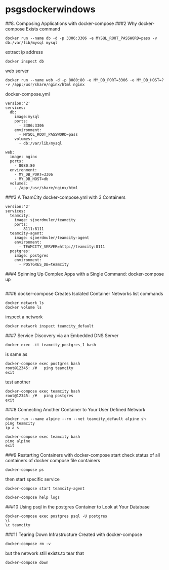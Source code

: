 # psgsdockerwindows
##8. Composing Applications with docker-compose
###2 Why docker-compose Exists
command
```
docker run --name db -d -p 3306:3306 -e MYSQL_ROOT_PASSWORD=pass -v db:/var/lib/mysql mysql
```
extract ip address
```
docker inspect db
```


web server
```
docker run --name web -d -p 8080:80 -e MY_DB_PORT=3306 -e MY_DB_HOST=? -v /app:/usr/share/nginx/html nginx
```


docker-compose.yml
```
version:'2'
services:
  db:
    image:mysql
    ports:
      - 3306:3306
    emvironment:
      - MYSQL_ROOT_PASSWORD=pass
    volumes:
      - db:/var/lib/mysql

web:
  image: nginx
  ports:
    - 8080:80
  environment:
    - MY_DB_PORT=3306
    - MY_DB_HOST=db
  volumes:
    - /app:/usr/share/nginx/html
```


###3 A TeamCity docker-compose.yml with 3 Containers
```
version:'2'
services:
  teamcity:
    image: sjoerdmuler/teamcity
    ports:
      - 8111:8111
  teamcity-agent:
    image: sjoerdmuler/teamcity-agent
    environment:
      - TEAMCITY_SERVER=http://teamcity:8111
  postgres:
    image: postgres
    environment:
      - POSTGRES_DB=teamcity
```


###4 Spinning Up Complex Apps with a Single Command: docker-compose up
```

```

###6 docker-compose Creates Isolated Container Networks
list commands
```
docker network ls
docker volume ls
```
inspect a network
```
docker network inspect teamcity_default
```

###7 Service Discovery via an Embedded DNS Server
```
docker exec -it teamcity_postgres_1 bash
```
is same as
```
docker-compose exec postgres bash
root@12345: /#   ping teamcity
exit
```
test another 
```
docker-compose exec teamcity bash
root@12345: /#   ping postgres
exit
```

###8 Connecting Another Container to Your User Defined Network
```
docker run --name alpine --rm --net teamcity_default alpine sh
ping teamcity
ip a s
```
```
docker-compose exec teamcity bash
ping alpine
exit
```
###9 Restarting Containers with docker-compose start
check status of all containers of docker compose file containers
```
docker-compose ps
```
then start specific service
```
docker-compose start teamcity-agent
```

```
docker-compose help logs
```
###10 Using psql in the postgres Container to Look at Your Database
```
docker-compose exec postgres psql -U postgres
\l
\c teamcity
```


###11 Tearing Down Infrastructure Created with docker-compose
```
docker-compose rm -v
```
but the network still exists.to tear that
```
docker-compose down
```
